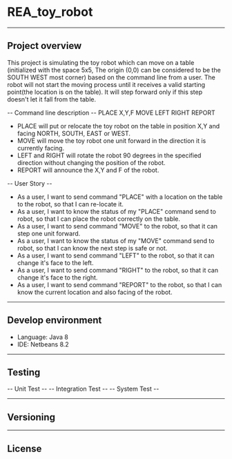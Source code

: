 # REA_toy_robot
----------------
Project overview
----------------
This project is simulating the toy robot which can move on a table (initialized with the space 5x5, The origin (0,0) can be considered to be the SOUTH WEST most corner) based on the command line from a user. The robot will not start the moving process until it receives a valid starting point(the location is on the table). It will step forward only if this step doesn't let it fall from the table.

-- Command line description --
	PLACE X,Y,F
    MOVE
    LEFT
    RIGHT
    REPORT

- PLACE will put or relocate the toy robot on the table in position X,Y and facing NORTH, SOUTH, EAST or WEST.
- MOVE will move the toy robot one unit forward in the direction it is currently facing.
- LEFT and RIGHT will rotate the robot 90 degrees in the specified direction without changing the position of the robot.
- REPORT will announce the X,Y and F of the robot.

-- User Story --
- As a user, I want to send command "PLACE" with a location on the table to the robot, so that I can re-locate it.
- As a user, I want to know the status of my "PLACE" command send to robot, so that I can place the robot correctly on the table.
- As a user, I want to send command "MOVE" to the robot, so that it can step one unit forward. 
- As a user, I want to know the status of my "MOVE" command send to robot, so that I can know the next step is safe or not.
- As a user, I want to send command "LEFT" to the robot, so that it can change it's face to the left. 
- As a user, I want to send command "RIGHT" to the robot, so that it can change it's face to the right.
- As a user, I want to send command "REPORT" to the robot, so that I can know the current location and also facing of the robot.

-------------------
Develop environment
-------------------
- Language: Java 8
- IDE: Netbeans 8.2

--------
Testing
--------

-- Unit Test --
-- Integration Test --
-- System Test --

----------
Versioning
----------

-------
License
-------

